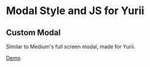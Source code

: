 # Modal Style and JS for Yurii
## Custom Modal

Similar to Medium's full screen modal, made for Yurii.

[Demo](http://wirdd.in/fullModal)
